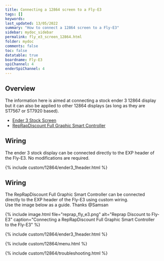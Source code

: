 ```yaml
---
title: Connecting a 12864 screen to a Fly-E3
tags: []
keywords: 
last_updated: 13/05/2022
summary: "How to connect a 12864 screen to a Fly-E3"
sidebar: mydoc_sidebar
permalink: fly_e3_screen_12864.html
folder: mydoc
comments: false
toc: false
datatable: true
boardname: Fly-E3
spiChannel: 4
enderSpiChannel: 4
---
```


## Overview

The information here is aimed at connecting a stock ender 3 12864 display but it can also be applied to other 12864 displays (as long as they are ST7567 or ST7920 based).   

<ul id="profileTabs" class="nav nav-tabs">
    <li class="active"><a class="noCrossRef" href="#e3stock" data-toggle="tab">Ender 3 Stock Screen</a></li>
    <li><a class="noCrossRef" href="#reprap" data-toggle="tab">RepRapDiscount Full Graphic Smart Controller</a></li>
</ul>
  <div class="tab-content">
<div role="tabpanel" class="tab-pane active" id="e3stock" markdown="1">

## Wiring

The ender 3 stock display can be connected directly to the EXP header of the Fly-E3. No modifications are required.

{% include custom/12864/ender3_1header.html %}

</div>

<div role="tabpanel" class="tab-pane" id="reprap" markdown="1">

## Wiring

The RepRapDiscount Full Graphic Smart Controller can be connected directly to the EXP header of the Fly-E3 using custom wiring.  
Use the image below as a guide. Thanks @Samsan

{% include image.html file="reprap_fly_e3.png" alt="Reprap Discount to Fly-E3" caption="Connecting a RepRapDiscount Full Graphic Smart Controller to the Fly-E3" %}

{% include custom/12864/ender3_1header.html %}

</div>

</div>

{% include custom/12864/menu.html %}

{% include custom/12864/troubleshooting.html %}